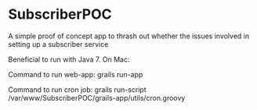 # SubscriberPOC

A simple proof of concept app to thrash out whether the issues involved in setting up a subscriber service

Beneficial to run with Java 7. On Mac:

Command to run web-app:
grails run-app

Command to run cron job:
grails run-script /var/www/SubscriberPOC/grails-app/utils/cron.groovy